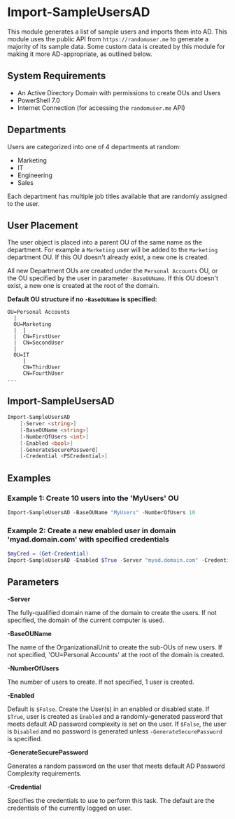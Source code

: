 # Import-SampleUsersAD
This module generates a list of sample users and imports them into AD.  This module uses the public API from `https://randomuser.me` to generate a majority of its sample data.  Some custom data is created by this module for making it more AD-appropriate, as outlined below.

## System Requirements
* An Active Directory Domain with permissions to create OUs and Users
* PowerShell 7.0
* Internet Connection (for accessing the `randomuser.me` API)

## Departments

Users are categorized into one of 4 departments at random:

* Marketing
* IT 
* Engineering
* Sales

Each department has multiple job titles available that are randomly assigned to the user. 

## User Placement

The user object is placed into a parent OU of the same name as the department.  For example a `Marketing` user will be added to the `Marketing` department OU.  If this OU doesn't already exist, a new one is created.

All new Department OUs are created under the `Personal Accounts` OU, or the OU specified by the user in parameter `-BaseOUName`. If this OU doesn't exist, a new one is created at the root of the domain.

**Default OU structure if no `-BaseOUName` is specified:**
```text
OU=Personal Accounts
  |
  OU=Marketing
  |  |
  |  CN=FirstUser
  |  CN=SecondUser
  |  
  OU=IT
     |
     CN=ThirdUser
     CN=FourthUser
...
```

## Import-SampleUsersAD

```powershell
Import-SampleUsersAD
    [-Server <string>]
    [-BaseOUName <string>]
    [-NumberOfUsers <int>]
    [-Enabled <bool>]
    [-GenerateSecurePassword]
    [-Credential <PSCredential>]
```

## Examples

### Example 1: Create 10 users into the 'MyUsers' OU

```powershell
Import-SampleUsersAD -BaseOUName "MyUsers" -NumberOfUsers 10
```

### Example 2: Create a new enabled user in domain 'myad.domain.com' with specified credentials
```powershell
$myCred = (Get-Credential)
Import-SampleUsersAD -Enabled $True -Server "myad.domain.com" -Credential $myCred
```

## Parameters

**-Server** 

The fully-qualified domain name of the domain to create the users.  If not specified, the domain of the current computer is used.

**-BaseOUName**

The name of the OrganizationalUnit to create the sub-OUs of new users. If not specified, 'OU=Personal Accounts' at the root of the domain is created.

**-NumberOfUsers**

The number of users to create.  If not specified, 1 user is created.

**-Enabled**

Default is `$False`.  Create the User(s) in an enabled or disabled state.  If `$True`, user is created as `Enabled` and a randomly-generated password that meets default AD password complexity is set on the user.  If `$False`, the user is `Disabled` and no password is generated unless `-GenerateSecurePassword` is specified.  

**-GenerateSecurePassword**

Generates a random password on the user that meets default AD Password Complexity requirements.

**-Credential**

Specifies the credentials to use to perform this task.  The default are the credentials of the currently logged on user.  